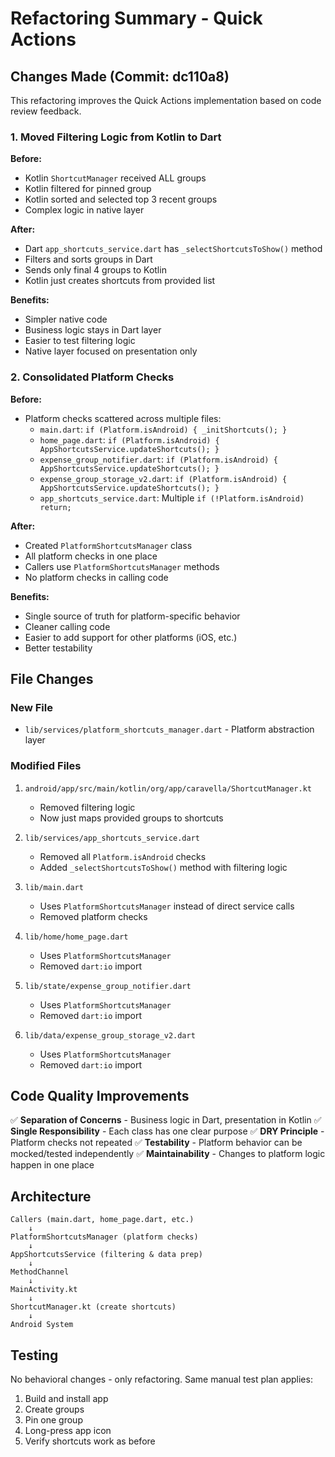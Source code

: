 # Refactoring Summary - Quick Actions

## Changes Made (Commit: dc110a8)

This refactoring improves the Quick Actions implementation based on code review feedback.

### 1. Moved Filtering Logic from Kotlin to Dart

**Before:**
- Kotlin `ShortcutManager` received ALL groups
- Kotlin filtered for pinned group
- Kotlin sorted and selected top 3 recent groups
- Complex logic in native layer

**After:**
- Dart `app_shortcuts_service.dart` has `_selectShortcutsToShow()` method
- Filters and sorts groups in Dart
- Sends only final 4 groups to Kotlin
- Kotlin just creates shortcuts from provided list

**Benefits:**
- Simpler native code
- Business logic stays in Dart layer
- Easier to test filtering logic
- Native layer focused on presentation only

### 2. Consolidated Platform Checks

**Before:**
- Platform checks scattered across multiple files:
  - `main.dart`: `if (Platform.isAndroid) { _initShortcuts(); }`
  - `home_page.dart`: `if (Platform.isAndroid) { AppShortcutsService.updateShortcuts(); }`
  - `expense_group_notifier.dart`: `if (Platform.isAndroid) { AppShortcutsService.updateShortcuts(); }`
  - `expense_group_storage_v2.dart`: `if (Platform.isAndroid) { AppShortcutsService.updateShortcuts(); }`
  - `app_shortcuts_service.dart`: Multiple `if (!Platform.isAndroid) return;`

**After:**
- Created `PlatformShortcutsManager` class
- All platform checks in one place
- Callers use `PlatformShortcutsManager` methods
- No platform checks in calling code

**Benefits:**
- Single source of truth for platform-specific behavior
- Cleaner calling code
- Easier to add support for other platforms (iOS, etc.)
- Better testability

## File Changes

### New File
- `lib/services/platform_shortcuts_manager.dart` - Platform abstraction layer

### Modified Files
1. `android/app/src/main/kotlin/org/app/caravella/ShortcutManager.kt`
   - Removed filtering logic
   - Now just maps provided groups to shortcuts
   
2. `lib/services/app_shortcuts_service.dart`
   - Removed all `Platform.isAndroid` checks
   - Added `_selectShortcutsToShow()` method with filtering logic
   
3. `lib/main.dart`
   - Uses `PlatformShortcutsManager` instead of direct service calls
   - Removed platform checks
   
4. `lib/home/home_page.dart`
   - Uses `PlatformShortcutsManager`
   - Removed `dart:io` import
   
5. `lib/state/expense_group_notifier.dart`
   - Uses `PlatformShortcutsManager`
   - Removed `dart:io` import
   
6. `lib/data/expense_group_storage_v2.dart`
   - Uses `PlatformShortcutsManager`
   - Removed `dart:io` import

## Code Quality Improvements

✅ **Separation of Concerns** - Business logic in Dart, presentation in Kotlin
✅ **Single Responsibility** - Each class has one clear purpose
✅ **DRY Principle** - Platform checks not repeated
✅ **Testability** - Platform behavior can be mocked/tested independently
✅ **Maintainability** - Changes to platform logic happen in one place

## Architecture

```
Callers (main.dart, home_page.dart, etc.)
    ↓
PlatformShortcutsManager (platform checks)
    ↓
AppShortcutsService (filtering & data prep)
    ↓
MethodChannel
    ↓
MainActivity.kt
    ↓
ShortcutManager.kt (create shortcuts)
    ↓
Android System
```

## Testing

No behavioral changes - only refactoring. Same manual test plan applies:
1. Build and install app
2. Create groups
3. Pin one group
4. Long-press app icon
5. Verify shortcuts work as before
